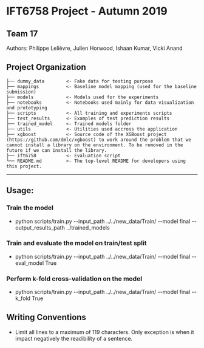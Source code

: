 # IFT6758 Project - Autumn 2019
## Team 17

Authors:
Philippe Lelièvre,
Julien Horwood,
Ishaan Kumar,
Vicki Anand

Project Organization
------------
    ├── dummy_data        <- Fake data for testing purpose
    ├── mappings          <- Baseline model mapping (used for the baseline submission)
    ├── models            <- Models used for the experiments
    ├── notebooks         <- Notebooks used mainly for data visualization and prototyping
    ├── scripts           <- All training and experiments scripts
    ├── test_results      <- Examples of test prediction results
    ├── trained_model     <- Trained models folder
    ├── utils             <- Utilities used accross the application
    ├── xgboost           <- Source code of the XGBoost project (https://github.com/dmlc/xgboost) to work around the problem that we cannot install a library on the environment. To be removed in the future if we can install the library.
    ├── ift6758           <- Evaluation script
    └── README.md         <- The top-level README for developers using this project.
--------

## Usage:

### Train the model
- python scripts/train.py --input_path ../../new_data/Train/ --model final --output_results_path ../trained_models

### Train and evaluate the model on train/test split
- python scripts/train.py --input_path ../../new_data/Train/ --model final --eval_model True

### Perform k-fold cross-validation on the model 
- python scripts/train.py --input_path ../../new_data/Train/ --model final --k_fold True

## Writing Conventions
* Limit all lines to a maximum of 119 characters. Only exception is when it impact negatively the readibility of a sentence.
